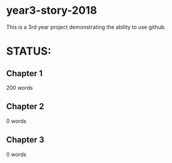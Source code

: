 year3-story-2018
================

This is a 3rd year project demonstrating the ability to use github. 


STATUS:
=======

Chapter 1
---------
200 words


Chapter 2
---------
0 words


Chapter 3
---------
0 words